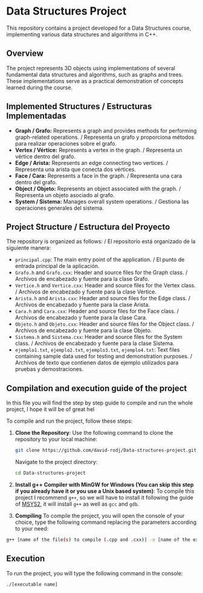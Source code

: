# Data Structures Project

This repository contains a project developed for a Data Structures course, implementing various data structures and algorithms in C++.

## Overview

The project represents 3D objects using implementations of several fundamental data structures and algorithms, such as graphs and trees. These implementations serve as a practical demonstration of concepts learned during the course.

## Implemented Structures / Estructuras Implementadas

- **Graph / Grafo:** Represents a graph and provides methods for performing graph-related operations. / Representa un grafo y proporciona métodos para realizar operaciones sobre el grafo.
- **Vertex / Vértice:** Represents a vertex in the graph. / Representa un vértice dentro del grafo.
- **Edge / Arista:** Represents an edge connecting two vertices. / Representa una arista que conecta dos vértices.
- **Face / Cara:** Represents a face in the graph. / Representa una cara dentro del grafo.
- **Object / Objeto:** Represents an object associated with the graph. / Representa un objeto asociado al grafo.
- **System / Sistema:** Manages overall system operations. / Gestiona las operaciones generales del sistema.


## Project Structure / Estructura del Proyecto

The repository is organized as follows: / El repositorio está organizado de la siguiente manera:

- `principal.cpp`: The main entry point of the application. / El punto de entrada principal de la aplicación.
- `Grafo.h` and `Grafo.cxx`: Header and source files for the Graph class. / Archivos de encabezado y fuente para la clase Grafo.
- `Vertice.h` and `Vertice.cxx`: Header and source files for the Vertex class. / Archivos de encabezado y fuente para la clase Vértice.
- `Arista.h` and `Arista.cxx`: Header and source files for the Edge class. / Archivos de encabezado y fuente para la clase Arista.
- `Cara.h` and `Cara.cxx`: Header and source files for the Face class. / Archivos de encabezado y fuente para la clase Cara.
- `Objeto.h` and `Objeto.cxx`: Header and source files for the Object class. / Archivos de encabezado y fuente para la clase Objeto.
- `Sistema.h` and `Sistema.cxx`: Header and source files for the System class. / Archivos de encabezado y fuente para la clase Sistema.
- `ejemplo1.txt`, `ejemplo2.txt`, `ejemplo3.txt`, `ejemplo4.txt`: Text files containing sample data used for testing and demonstration purposes. / Archivos de texto que contienen datos de ejemplo utilizados para pruebas y demostraciones.


## Compilation and execution guide of the project
In this file you will find the step by step guide to compile and run the whole project, I hope it will be of great hel

To compile and run the project, follow these steps:

1. **Clone the Repository**: Use the following command to clone the repository to your local machine:

   ```bash
   git clone https://github.com/david-rodj/Data-structures-project.git
   ```

   Navigate to the project directory:

   ```bash
   cd Data-structures-project
   ```

2. **Install g++ Compiler with MinGW for Windows (You can skip this step if you already have it or you use a Unix based system)**: 
To compile this project I recommend `g++`, so we will have to install it following the guide of [MSYS2](https://www.msys2.org/), it will install `g++` as well as `gcc` and `gdb`.


3. **Compiling**
To compile the project, you will open the console of your choice, type the following command replacing the parameters according to your need:

```bash
g++ [name of the file(s) to compile (.cpp and .cxx)] -o [name of the executable]
```

## Execution
To run the project, you will type the following command in the console:

```bash
./[executable name] 
```
